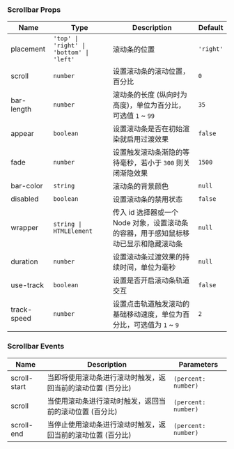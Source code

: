### Scrollbar Props

| Name        | Type             | Description                                                                                 | Default  |
| ----------- | ---------------- | ------------------------------------------------------------------------------------ | ------- |
| placement   | `'top' \| 'right' \| 'bottom' \| 'left'`           | 滚动条的位置                              | `'right'` |
| scroll      | `number`           | 设置滚动条的滚动位置，百分比                                                         | `0`       |
| bar-length  | `number`           | 滚动条的长度 (纵向时为高度)，单位为百分比，可选值 `1` ~ `99`                             | `35`      |
| appear      | `boolean`          | 设置滚动条是否在初始渲染就启用过渡效果                                               | `false`   |
| fade        | `number`           | 设置触发滚动条渐隐的等待毫秒，若小于 `300` 则关闭渐隐效果                              | `1500`    |
| bar-color   | `string`           | 滚动条的背景颜色                                                                     | `null`    |
| disabled    | `boolean`          | 设置滚动条的禁用状态                                                                 | `false`   |
| wrapper     | `string \| HTMLElement` | 传入 id 选择器或一个 Node 对象，设置滚动条的容器，用于感知鼠标移动已显示和隐藏滚动条 | `null`    |
| duration    | `number`           | 设置滚动条过渡效果的持续时间，单位为毫秒                                             | `null`    |
| use-track   | `boolean`          | 设置是否开启滚动条轨道交互                                                           | `false`   |
| track-speed | `number`           | 设置点击轨道触发滚动的基础移动速度，单位为百分比，可选值为 `1` ~ `9`                     | `2`       |

### Scrollbar Events

| Name            | Description                                                        | Parameters   |
| --------------- | ----------------------------------------------------------- | ------ |
| scroll-start | 当即将使用滚动条进行滚动时触发，返回当前的滚动位置 (百分比) | `(percent: number)` |
| scroll       | 当使用滚动条进行滚动时触发，返回当前的滚动位置 (百分比)     | `(percent: number)` |
| scroll-end   | 当停止使用滚动条进行滚动时触发，返回当前的滚动位置 (百分比) | `(percent: number)` |
